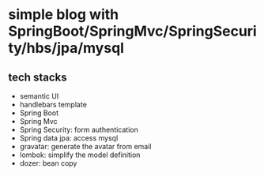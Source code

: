 # simple blog with SpringBoot/SpringMvc/SpringSecurity/hbs/jpa/mysql

## tech stacks

* semantic UI
* handlebars template
* Spring Boot
* Spring Mvc
* Spring Security: form authentication
* Spring data jpa: access mysql
* gravatar: generate the avatar from email
* lombok: simplify the model definition
* dozer: bean copy 
